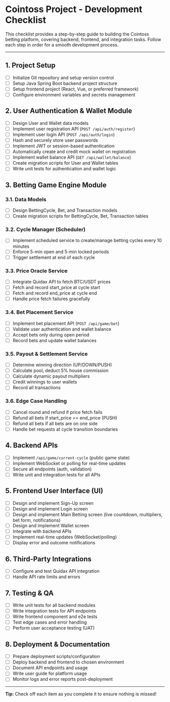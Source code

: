 # Cointoss Project - Development Checklist

This checklist provides a step-by-step guide to building the Cointoss betting platform, covering backend, frontend, and integration tasks. Follow each step in order for a smooth development process.

---

## 1. Project Setup

-   [ ] Initialize Git repository and setup version control
-   [ ] Setup Java Spring Boot backend project structure
-   [ ] Setup frontend project (React, Vue, or preferred framework)
-   [ ] Configure environment variables and secrets management

## 2. User Authentication & Wallet Module

-   [ ] Design User and Wallet data models
-   [ ] Implement user registration API (`POST /api/auth/register`)
-   [ ] Implement user login API (`POST /api/auth/login`)
-   [ ] Hash and securely store user passwords
-   [ ] Implement JWT or session-based authentication
-   [ ] Automatically create and credit mock wallet on registration
-   [ ] Implement wallet balance API (`GET /api/wallet/balance`)
-   [ ] Create migration scripts for User and Wallet tables
-   [ ] Write unit tests for authentication and wallet logic

## 3. Betting Game Engine Module

### 3.1. Data Models

-   [ ] Design BettingCycle, Bet, and Transaction models
-   [ ] Create migration scripts for BettingCycle, Bet, Transaction tables

### 3.2. Cycle Manager (Scheduler)

-   [ ] Implement scheduled service to create/manage betting cycles every 10 minutes
-   [ ] Enforce 5-min open and 5-min locked periods
-   [ ] Trigger settlement at end of each cycle

### 3.3. Price Oracle Service

-   [ ] Integrate Quidax API to fetch BTC/USDT prices
-   [ ] Fetch and record start_price at cycle start
-   [ ] Fetch and record end_price at cycle end
-   [ ] Handle price fetch failures gracefully

### 3.4. Bet Placement Service

-   [ ] Implement bet placement API (`POST /api/game/bet`)
-   [ ] Validate user authentication and wallet balance
-   [ ] Accept bets only during open period
-   [ ] Record bets and update wallet balances

### 3.5. Payout & Settlement Service

-   [ ] Determine winning direction (UP/DOWN/PUSH)
-   [ ] Calculate pool, deduct 5% house commission
-   [ ] Calculate dynamic payout multipliers
-   [ ] Credit winnings to user wallets
-   [ ] Record all transactions

### 3.6. Edge Case Handling

-   [ ] Cancel round and refund if price fetch fails
-   [ ] Refund all bets if start_price == end_price (PUSH)
-   [ ] Refund all bets if all bets are on one side
-   [ ] Handle bet requests at cycle transition boundaries

## 4. Backend APIs

-   [ ] Implement `/api/game/current-cycle` (public game state)
-   [ ] Implement WebSocket or polling for real-time updates
-   [ ] Secure all endpoints (auth, validation)
-   [ ] Write unit and integration tests for all APIs

## 5. Frontend User Interface (UI)

-   [ ] Design and implement Sign-Up screen
-   [ ] Design and implement Login screen
-   [ ] Design and implement Main Betting screen (live countdown, multipliers, bet form, notifications)
-   [ ] Design and implement Wallet screen
-   [ ] Integrate with backend APIs
-   [ ] Implement real-time updates (WebSocket/polling)
-   [ ] Display error and outcome notifications

## 6. Third-Party Integrations

-   [ ] Configure and test Quidax API integration
-   [ ] Handle API rate limits and errors

## 7. Testing & QA

-   [ ] Write unit tests for all backend modules
-   [ ] Write integration tests for API endpoints
-   [ ] Write frontend component and e2e tests
-   [ ] Test edge cases and error handling
-   [ ] Perform user acceptance testing (UAT)

## 8. Deployment & Documentation

-   [ ] Prepare deployment scripts/configuration
-   [ ] Deploy backend and frontend to chosen environment
-   [ ] Document API endpoints and usage
-   [ ] Write user guide for platform usage
-   [ ] Monitor logs and error reports post-deployment

---

**Tip:** Check off each item as you complete it to ensure nothing is missed!
